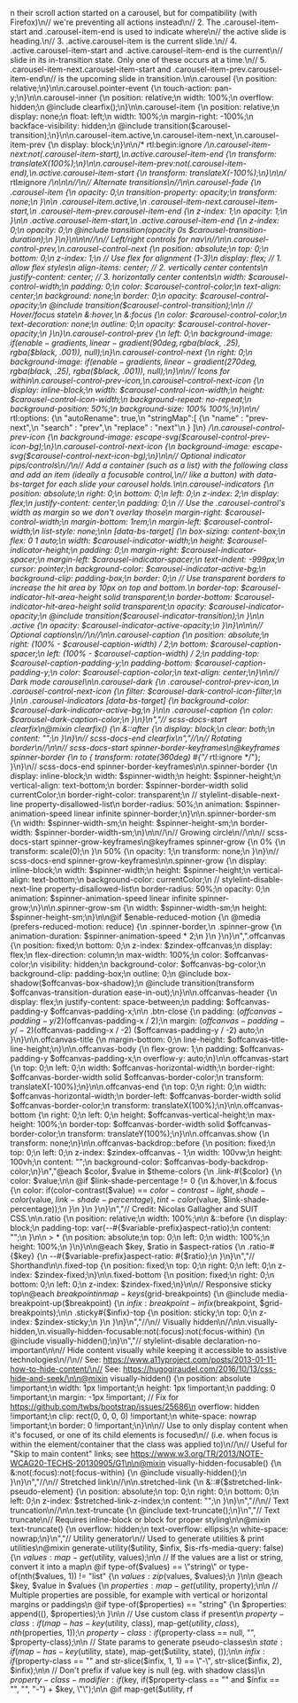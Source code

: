 n their scroll action started on a carousel, but for compatibility (with Firefox)\n//    we're preventing all actions instead\n// 2. The .carousel-item-start and .carousel-item-end is used to indicate where\n//    the active slide is heading.\n// 3. .active.carousel-item is the current slide.\n// 4. .active.carousel-item-start and .active.carousel-item-end is the current\n//    slide in its in-transition state. Only one of these occurs at a time.\n// 5. .carousel-item-next.carousel-item-start and .carousel-item-prev.carousel-item-end\n//    is the upcoming slide in transition.\n\n.carousel {\n  position: relative;\n}\n\n.carousel.pointer-event {\n  touch-action: pan-y;\n}\n\n.carousel-inner {\n  position: relative;\n  width: 100%;\n  overflow: hidden;\n  @include clearfix();\n}\n\n.carousel-item {\n  position: relative;\n  display: none;\n  float: left;\n  width: 100%;\n  margin-right: -100%;\n  backface-visibility: hidden;\n  @include transition($carousel-transition);\n}\n\n.carousel-item.active,\n.carousel-item-next,\n.carousel-item-prev {\n  display: block;\n}\n\n/* rtl:begin:ignore */\n.carousel-item-next:not(.carousel-item-start),\n.active.carousel-item-end {\n  transform: translateX(100%);\n}\n\n.carousel-item-prev:not(.carousel-item-end),\n.active.carousel-item-start {\n  transform: translateX(-100%);\n}\n\n/* rtl:end:ignore */\n\n\n//\n// Alternate transitions\n//\n\n.carousel-fade {\n  .carousel-item {\n    opacity: 0;\n    transition-property: opacity;\n    transform: none;\n  }\n\n  .carousel-item.active,\n  .carousel-item-next.carousel-item-start,\n  .carousel-item-prev.carousel-item-end {\n    z-index: 1;\n    opacity: 1;\n  }\n\n  .active.carousel-item-start,\n  .active.carousel-item-end {\n    z-index: 0;\n    opacity: 0;\n    @include transition(opacity 0s $carousel-transition-duration);\n  }\n}\n\n\n//\n// Left/right controls for nav\n//\n\n.carousel-control-prev,\n.carousel-control-next {\n  position: absolute;\n  top: 0;\n  bottom: 0;\n  z-index: 1;\n  // Use flex for alignment (1-3)\n  display: flex; // 1. allow flex styles\n  align-items: center; // 2. vertically center contents\n  justify-content: center; // 3. horizontally center contents\n  width: $carousel-control-width;\n  padding: 0;\n  color: $carousel-control-color;\n  text-align: center;\n  background: none;\n  border: 0;\n  opacity: $carousel-control-opacity;\n  @include transition($carousel-control-transition);\n\n  // Hover/focus state\n  &:hover,\n  &:focus {\n    color: $carousel-control-color;\n    text-decoration: none;\n    outline: 0;\n    opacity: $carousel-control-hover-opacity;\n  }\n}\n.carousel-control-prev {\n  left: 0;\n  background-image: if($enable-gradients, linear-gradient(90deg, rgba($black, .25), rgba($black, .001)), null);\n}\n.carousel-control-next {\n  right: 0;\n  background-image: if($enable-gradients, linear-gradient(270deg, rgba($black, .25), rgba($black, .001)), null);\n}\n\n// Icons for within\n.carousel-control-prev-icon,\n.carousel-control-next-icon {\n  display: inline-block;\n  width: $carousel-control-icon-width;\n  height: $carousel-control-icon-width;\n  background-repeat: no-repeat;\n  background-position: 50%;\n  background-size: 100% 100%;\n}\n\n/* rtl:options: {\n  \"autoRename\": true,\n  \"stringMap\":[ {\n    \"name\"    : \"prev-next\",\n    \"search\"  : \"prev\",\n    \"replace\" : \"next\"\n  } ]\n} */\n.carousel-control-prev-icon {\n  background-image: escape-svg($carousel-control-prev-icon-bg);\n}\n.carousel-control-next-icon {\n  background-image: escape-svg($carousel-control-next-icon-bg);\n}\n\n// Optional indicator pips/controls\n//\n// Add a container (such as a list) with the following class and add an item (ideally a focusable control,\n// like a button) with data-bs-target for each slide your carousel holds.\n\n.carousel-indicators {\n  position: absolute;\n  right: 0;\n  bottom: 0;\n  left: 0;\n  z-index: 2;\n  display: flex;\n  justify-content: center;\n  padding: 0;\n  // Use the .carousel-control's width as margin so we don't overlay those\n  margin-right: $carousel-control-width;\n  margin-bottom: 1rem;\n  margin-left: $carousel-control-width;\n  list-style: none;\n\n  [data-bs-target] {\n    box-sizing: content-box;\n    flex: 0 1 auto;\n    width: $carousel-indicator-width;\n    height: $carousel-indicator-height;\n    padding: 0;\n    margin-right: $carousel-indicator-spacer;\n    margin-left: $carousel-indicator-spacer;\n    text-indent: -999px;\n    cursor: pointer;\n    background-color: $carousel-indicator-active-bg;\n    background-clip: padding-box;\n    border: 0;\n    // Use transparent borders to increase the hit area by 10px on top and bottom.\n    border-top: $carousel-indicator-hit-area-height solid transparent;\n    border-bottom: $carousel-indicator-hit-area-height solid transparent;\n    opacity: $carousel-indicator-opacity;\n    @include transition($carousel-indicator-transition);\n  }\n\n  .active {\n    opacity: $carousel-indicator-active-opacity;\n  }\n}\n\n\n// Optional captions\n//\n//\n\n.carousel-caption {\n  position: absolute;\n  right: (100% - $carousel-caption-width) / 2;\n  bottom: $carousel-caption-spacer;\n  left: (100% - $carousel-caption-width) / 2;\n  padding-top: $carousel-caption-padding-y;\n  padding-bottom: $carousel-caption-padding-y;\n  color: $carousel-caption-color;\n  text-align: center;\n}\n\n// Dark mode carousel\n\n.carousel-dark {\n  .carousel-control-prev-icon,\n  .carousel-control-next-icon {\n    filter: $carousel-dark-control-icon-filter;\n  }\n\n  .carousel-indicators [data-bs-target] {\n    background-color: $carousel-dark-indicator-active-bg;\n  }\n\n  .carousel-caption {\n    color: $carousel-dark-caption-color;\n  }\n}\n","// scss-docs-start clearfix\n@mixin clearfix() {\n  &::after {\n    display: block;\n    clear: both;\n    content: \"\";\n  }\n}\n// scss-docs-end clearfix\n","//\n// Rotating border\n//\n\n// scss-docs-start spinner-border-keyframes\n@keyframes spinner-border {\n  to { transform: rotate(360deg) #{\"/* rtl:ignore */\"}; }\n}\n// scss-docs-end spinner-border-keyframes\n\n.spinner-border {\n  display: inline-block;\n  width: $spinner-width;\n  height: $spinner-height;\n  vertical-align: text-bottom;\n  border: $spinner-border-width solid currentColor;\n  border-right-color: transparent;\n  // stylelint-disable-next-line property-disallowed-list\n  border-radius: 50%;\n  animation: $spinner-animation-speed linear infinite spinner-border;\n}\n\n.spinner-border-sm {\n  width: $spinner-width-sm;\n  height: $spinner-height-sm;\n  border-width: $spinner-border-width-sm;\n}\n\n//\n// Growing circle\n//\n\n// scss-docs-start spinner-grow-keyframes\n@keyframes spinner-grow {\n  0% {\n    transform: scale(0);\n  }\n  50% {\n    opacity: 1;\n    transform: none;\n  }\n}\n// scss-docs-end spinner-grow-keyframes\n\n.spinner-grow {\n  display: inline-block;\n  width: $spinner-width;\n  height: $spinner-height;\n  vertical-align: text-bottom;\n  background-color: currentColor;\n  // stylelint-disable-next-line property-disallowed-list\n  border-radius: 50%;\n  opacity: 0;\n  animation: $spinner-animation-speed linear infinite spinner-grow;\n}\n\n.spinner-grow-sm {\n  width: $spinner-width-sm;\n  height: $spinner-height-sm;\n}\n\n@if $enable-reduced-motion {\n  @media (prefers-reduced-motion: reduce) {\n    .spinner-border,\n    .spinner-grow {\n      animation-duration: $spinner-animation-speed * 2;\n    }\n  }\n}\n",".offcanvas {\n  position: fixed;\n  bottom: 0;\n  z-index: $zindex-offcanvas;\n  display: flex;\n  flex-direction: column;\n  max-width: 100%;\n  color: $offcanvas-color;\n  visibility: hidden;\n  background-color: $offcanvas-bg-color;\n  background-clip: padding-box;\n  outline: 0;\n  @include box-shadow($offcanvas-box-shadow);\n  @include transition(transform $offcanvas-transition-duration ease-in-out);\n}\n\n.offcanvas-header {\n  display: flex;\n  justify-content: space-between;\n  padding: $offcanvas-padding-y $offcanvas-padding-x;\n\n  .btn-close {\n    padding: ($offcanvas-padding-y / 2) ($offcanvas-padding-x / 2);\n    margin: ($offcanvas-padding-y / -2) ($offcanvas-padding-x / -2) ($offcanvas-padding-y / -2) auto;\n  }\n}\n\n.offcanvas-title {\n  margin-bottom: 0;\n  line-height: $offcanvas-title-line-height;\n}\n\n.offcanvas-body {\n  flex-grow: 1;\n  padding: $offcanvas-padding-y $offcanvas-padding-x;\n  overflow-y: auto;\n}\n\n.offcanvas-start {\n  top: 0;\n  left: 0;\n  width: $offcanvas-horizontal-width;\n  border-right: $offcanvas-border-width solid $offcanvas-border-color;\n  transform: translateX(-100%);\n}\n\n.offcanvas-end {\n  top: 0;\n  right: 0;\n  width: $offcanvas-horizontal-width;\n  border-left: $offcanvas-border-width solid $offcanvas-border-color;\n  transform: translateX(100%);\n}\n\n.offcanvas-bottom {\n  right: 0;\n  left: 0;\n  height: $offcanvas-vertical-height;\n  max-height: 100%;\n  border-top: $offcanvas-border-width solid $offcanvas-border-color;\n  transform: translateY(100%);\n}\n\n.offcanvas.show {\n  transform: none;\n}\n\n.offcanvas-backdrop::before {\n  position: fixed;\n  top: 0;\n  left: 0;\n  z-index: $zindex-offcanvas - 1;\n  width: 100vw;\n  height: 100vh;\n  content: \"\";\n  background-color: $offcanvas-body-backdrop-color;\n}\n","@each $color, $value in $theme-colors {\n  .link-#{$color} {\n    color: $value;\n\n    @if $link-shade-percentage != 0 {\n      &:hover,\n      &:focus {\n        color: if(color-contrast($value) == $color-contrast-light, shade-color($value, $link-shade-percentage), tint-color($value, $link-shade-percentage));\n      }\n    }\n  }\n}\n","// Credit: Nicolas Gallagher and SUIT CSS.\n\n.ratio {\n  position: relative;\n  width: 100%;\n\n  &::before {\n    display: block;\n    padding-top: var(--#{$variable-prefix}aspect-ratio);\n    content: \"\";\n  }\n\n  > * {\n    position: absolute;\n    top: 0;\n    left: 0;\n    width: 100%;\n    height: 100%;\n  }\n}\n\n@each $key, $ratio in $aspect-ratios {\n  .ratio-#{$key} {\n    --#{$variable-prefix}aspect-ratio: #{$ratio};\n  }\n}\n","// Shorthand\n\n.fixed-top {\n  position: fixed;\n  top: 0;\n  right: 0;\n  left: 0;\n  z-index: $zindex-fixed;\n}\n\n.fixed-bottom {\n  position: fixed;\n  right: 0;\n  bottom: 0;\n  left: 0;\n  z-index: $zindex-fixed;\n}\n\n// Responsive sticky top\n@each $breakpoint in map-keys($grid-breakpoints) {\n  @include media-breakpoint-up($breakpoint) {\n    $infix: breakpoint-infix($breakpoint, $grid-breakpoints);\n\n    .sticky#{$infix}-top {\n      position: sticky;\n      top: 0;\n      z-index: $zindex-sticky;\n    }\n  }\n}\n","//\n// Visually hidden\n//\n\n.visually-hidden,\n.visually-hidden-focusable:not(:focus):not(:focus-within) {\n  @include visually-hidden();\n}\n","// stylelint-disable declaration-no-important\n\n// Hide content visually while keeping it accessible to assistive technologies\n//\n// See: https://www.a11yproject.com/posts/2013-01-11-how-to-hide-content/\n// See: https://hugogiraudel.com/2016/10/13/css-hide-and-seek/\n\n@mixin visually-hidden() {\n  position: absolute !important;\n  width: 1px !important;\n  height: 1px !important;\n  padding: 0 !important;\n  margin: -1px !important; // Fix for https://github.com/twbs/bootstrap/issues/25686\n  overflow: hidden !important;\n  clip: rect(0, 0, 0, 0) !important;\n  white-space: nowrap !important;\n  border: 0 !important;\n}\n\n// Use to only display content when it's focused, or one of its child elements is focused\n// (i.e. when focus is within the element/container that the class was applied to)\n//\n// Useful for \"Skip to main content\" links; see https://www.w3.org/TR/2013/NOTE-WCAG20-TECHS-20130905/G1\n\n@mixin visually-hidden-focusable() {\n  &:not(:focus):not(:focus-within) {\n    @include visually-hidden();\n  }\n}\n","//\n// Stretched link\n//\n\n.stretched-link {\n  &::#{$stretched-link-pseudo-element} {\n    position: absolute;\n    top: 0;\n    right: 0;\n    bottom: 0;\n    left: 0;\n    z-index: $stretched-link-z-index;\n    content: \"\";\n  }\n}\n","//\n// Text truncation\n//\n\n.text-truncate {\n  @include text-truncate();\n}\n","// Text truncate\n// Requires inline-block or block for proper styling\n\n@mixin text-truncate() {\n  overflow: hidden;\n  text-overflow: ellipsis;\n  white-space: nowrap;\n}\n","// Utility generator\n// Used to generate utilities & print utilities\n@mixin generate-utility($utility, $infix, $is-rfs-media-query: false) {\n  $values: map-get($utility, values);\n\n  // If the values are a list or string, convert it into a map\n  @if type-of($values) == \"string\" or type-of(nth($values, 1)) != \"list\" {\n    $values: zip($values, $values);\n  }\n\n  @each $key, $value in $values {\n    $properties: map-get($utility, property);\n\n    // Multiple properties are possible, for example with vertical or horizontal margins or paddings\n    @if type-of($properties) == \"string\" {\n      $properties: append((), $properties);\n    }\n\n    // Use custom class if present\n    $property-class: if(map-has-key($utility, class), map-get($utility, class), nth($properties, 1));\n    $property-class: if($property-class == null, \"\", $property-class);\n\n    // State params to generate pseudo-classes\n    $state: if(map-has-key($utility, state), map-get($utility, state), ());\n\n    $infix: if($property-class == \"\" and str-slice($infix, 1, 1) == \"-\", str-slice($infix, 2), $infix);\n\n    // Don't prefix if value key is null (eg. with shadow class)\n    $property-class-modifier: if($key, if($property-class == \"\" and $infix == \"\", \"\", \"-\") + $key, \"\");\n\n    @if map-get($utility, rf